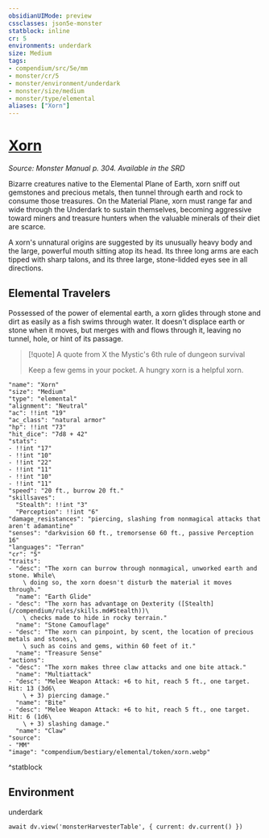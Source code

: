 ```yaml
---
obsidianUIMode: preview
cssclasses: json5e-monster
statblock: inline
cr: 5
environments: underdark
size: Medium
tags:
- compendium/src/5e/mm
- monster/cr/5
- monster/environment/underdark
- monster/size/medium
- monster/type/elemental
aliases: ["Xorn"]
---
```

# [Xorn](compendium\bestiary\elemental/xorn.md)
*Source: Monster Manual p. 304. Available in the <span title='Systems Reference Document (5.1)'>SRD</span>*

Bizarre creatures native to the Elemental Plane of Earth, xorn sniff out gemstones and precious metals, then tunnel through earth and rock to consume those treasures. On the Material Plane, xorn must range far and wide through the Underdark to sustain themselves, becoming aggressive toward miners and treasure hunters when the valuable minerals of their diet are scarce.

A xorn's unnatural origins are suggested by its unusually heavy body and the large, powerful mouth sitting atop its head. Its three long arms are each tipped with sharp talons, and its three large, stone-lidded eyes see in all directions.

## Elemental Travelers

Possessed of the power of elemental earth, a xorn glides through stone and dirt as easily as a fish swims through water. It doesn't displace earth or stone when it moves, but merges with and flows through it, leaving no tunnel, hole, or hint of its passage.

> [!quote] A quote from X the Mystic's 6th rule of dungeon survival  
> 
> Keep a few gems in your pocket. A hungry xorn is a helpful xorn.


```statblock
"name": "Xorn"
"size": "Medium"
"type": "elemental"
"alignment": "Neutral"
"ac": !!int "19"
"ac_class": "natural armor"
"hp": !!int "73"
"hit_dice": "7d8 + 42"
"stats":
- !!int "17"
- !!int "10"
- !!int "22"
- !!int "11"
- !!int "10"
- !!int "11"
"speed": "20 ft., burrow 20 ft."
"skillsaves":
  "Stealth": !!int "3"
  "Perception": !!int "6"
"damage_resistances": "piercing, slashing from nonmagical attacks that aren't adamantine"
"senses": "darkvision 60 ft., tremorsense 60 ft., passive Perception 16"
"languages": "Terran"
"cr": "5"
"traits":
- "desc": "The xorn can burrow through nonmagical, unworked earth and stone. While\
    \ doing so, the xorn doesn't disturb the material it moves through."
  "name": "Earth Glide"
- "desc": "The xorn has advantage on Dexterity ([Stealth](/compendium/rules/skills.md#Stealth))\
    \ checks made to hide in rocky terrain."
  "name": "Stone Camouflage"
- "desc": "The xorn can pinpoint, by scent, the location of precious metals and stones,\
    \ such as coins and gems, within 60 feet of it."
  "name": "Treasure Sense"
"actions":
- "desc": "The xorn makes three claw attacks and one bite attack."
  "name": "Multiattack"
- "desc": "Melee Weapon Attack: +6 to hit, reach 5 ft., one target. Hit: 13 (3d6\
    \ + 3) piercing damage."
  "name": "Bite"
- "desc": "Melee Weapon Attack: +6 to hit, reach 5 ft., one target. Hit: 6 (1d6\
    \ + 3) slashing damage."
  "name": "Claw"
"source":
- "MM"
"image": "compendium/bestiary/elemental/token/xorn.webp"
```
^statblock

## Environment

underdark

```dataviewjs
await dv.view('monsterHarvesterTable', { current: dv.current() })
```